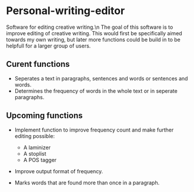 # Personal-writing-editor
Software for editing creative writing.\n
The goal of this software is to improve editing of creative writing. This would first be specifically aimed towards my own writing, but later more functions could be build in to be helpfull for a larger group of users.

## Curent functions

- Seperates a text in paragraphs, sentences and words or sentences and words. 
- Determines the frequency of words in the whole text or in seperate paragraphs. 


## Upcoming functions

- Implement function to improve frequency count and make further editing possible:
  - A laminizer
  - A stoplist
  - A POS tagger
  
- Improve output format of frequency.

- Marks words that are found more than once in a paragraph. 

